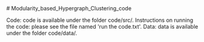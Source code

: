 <meta name="robots" content="noindex">
# Modularity_based_Hypergraph_Clustering_code

Code: code is available under the folder code/src/. 
Instructions on running the code: please see the file named 'run the code.txt'.
Data: data is available under the folder code/data/.
